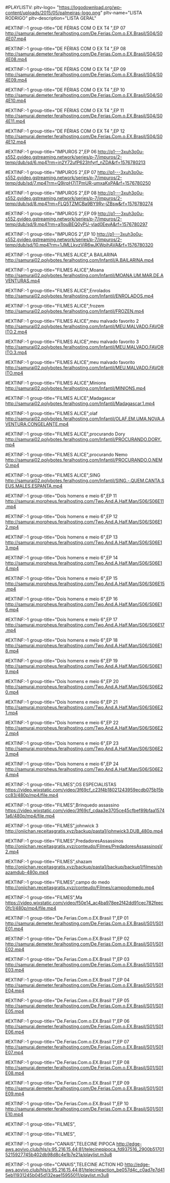 #PLAYLISTV: pltv-logo= "https://logodownload.org/wp-content/uploads/2015/05/palmeiras-logo.png" pltv-name="LISTA RODRIGO" pltv-description="LISTA GERAL" 


#EXTINF:-1 group-title="DE FÉRIAS COM O EX T4 ",EP 07
http://samurai.demeter.feralhosting.com/De.Ferias.Com.o.EX.Brasil/S04/S04E07.mp4

#EXTINF:-1 group-title="DE FÉRIAS COM O EX T4 ",EP 08
http://samurai.demeter.feralhosting.com/De.Ferias.Com.o.EX.Brasil/S04/S04E08.mp4

#EXTINF:-1 group-title="DE FÉRIAS COM O EX T4 ",EP 09
http://samurai.demeter.feralhosting.com/De.Ferias.Com.o.EX.Brasil/S04/S04E09.mp4

#EXTINF:-1 group-title="DE FÉRIAS COM O EX T4 ",EP 10
http://samurai.demeter.feralhosting.com/De.Ferias.Com.o.EX.Brasil/S04/S04E10.mp4

#EXTINF:-1 group-title="DE FÉRIAS COM O EX T4 ",EP 11
http://samurai.demeter.feralhosting.com/De.Ferias.Com.o.EX.Brasil/S04/S04E11.mp4

#EXTINF:-1 group-title="DE FÉRIAS COM O EX T4 ",EP 12
http://samurai.demeter.feralhosting.com/De.Ferias.Com.o.EX.Brasil/S04/S04E12.mp4


#EXTINF:-1 group-title="IMPUROS 2",EP 06
http://p1---3xuh3o0u-s552.gvideo.gstreaming.network/series/p-7/impuros/2-temp/dub/sd/6.mp4?rm=in2Y72ufP623hfyrf_nZDA&rf=1576780213

#EXTINF:-1 group-title="IMPUROS 2",EP 07
http://p1---3xuh3o0u-s552.gvideo.gstreaming.network/series/p-7/impuros/2-temp/dub/sd/7.mp4?rm=Q9irpH7iTPmUR-umxaKxPA&rf=1576780250

#EXTINF:-1 group-title="IMPUROS 2",EP 08
http://p1---3xuh3o0u-s552.gvideo.gstreaming.network/series/p-7/impuros/2-temp/dub/sd/8.mp4?rm=FLQ5TZMCBa9BY9Rv-jZBsw&rf=1576780274

#EXTINF:-1 group-title="IMPUROS 2",EP 09
http://p1---3xuh3o0u-s552.gvideo.gstreaming.network/series/p-7/impuros/2-temp/dub/sd/9.mp4?rm=a1IouBEQ0yPU-ylad0EevA&rf=1576780297

#EXTINF:-1 group-title="IMPUROS 2",EP 10
http://p1---3xuh3o0u-s552.gvideo.gstreaming.network/series/p-7/impuros/2-temp/dub/sd/10.mp4?rm=1JMLLkvzVjR6wJKWpihAVA&rf=1576780320

#EXTINF:-1 group-title="FILMES ALICE",A BAILARINA
http://samurai02.polybotes.feralhosting.com/Infantil/A.BAILARINA.mp4

#EXTINF:-1 group-title="FILMES ALICE",Moana
http://samurai02.polybotes.feralhosting.com/Infantil/MOANA.UM.MAR.DE.AVENTURAS.mp4

#EXTINF:-1 group-title="FILMES ALICE",Enrolados
http://samurai02.polybotes.feralhosting.com/Infantil/ENROLADOS.mp4

#EXTINF:-1 group-title="FILMES ALICE",frozem
http://samurai02.polybotes.feralhosting.com/Infantil/FROZEN.mp4

#EXTINF:-1 group-title="FILMES ALICE",meu malvado favorito 2
http://samurai02.polybotes.feralhosting.com/Infantil/MEU.MALVADO.FAVORITO.2.mp4

#EXTINF:-1 group-title="FILMES ALICE",meu malvado favorito 3
http://samurai02.polybotes.feralhosting.com/Infantil/MEU.MALVADO.FAVORITO.3.mp4

#EXTINF:-1 group-title="FILMES ALICE",meu malvado favorito
http://samurai02.polybotes.feralhosting.com/Infantil/MEU.MALVADO.FAVORITO.mp4

#EXTINF:-1 group-title="FILMES ALICE",Minions
http://samurai02.polybotes.feralhosting.com/Infantil/MINIONS.mp4

#EXTINF:-1 group-title="FILMES ALICE",Madagascar
http://samurai02.polybotes.feralhosting.com/Infantil/Madagascar.1.mp4

#EXTINF:-1 group-title="FILMES ALICE",olaf
http://samurai02.polybotes.feralhosting.com/Infantil/OLAF.EM.UMA.NOVA.AVENTURA.CONGELANTE.mp4

#EXTINF:-1 group-title="FILMES ALICE",procurando Dory
http://samurai02.polybotes.feralhosting.com/Infantil/PROCURANDO.DORY.mp4

#EXTINF:-1 group-title="FILMES ALICE",procurando Nemo
http://samurai02.polybotes.feralhosting.com/Infantil/PROCURANDO.O.NEMO.mp4

#EXTINF:-1 group-title="FILMES ALICE",SING
http://samurai02.polybotes.feralhosting.com/Infantil/SING.-.QUEM.CANTA.SEUS.MALES.ESPANTA.mp4


#EXTINF:-1 group-title="Dois homens e meio 6",EP 11
http://samurai.morpheus.feralhosting.com/Two.And.A.Half.Man/S06/S06E11.mp4

#EXTINF:-1 group-title="Dois homens e meio 6",EP 12
http://samurai.morpheus.feralhosting.com/Two.And.A.Half.Man/S06/S06E12.mp4

#EXTINF:-1 group-title="Dois homens e meio 6",EP 13
http://samurai.morpheus.feralhosting.com/Two.And.A.Half.Man/S06/S06E13.mp4

#EXTINF:-1 group-title="Dois homens e meio 6",EP 14
http://samurai.morpheus.feralhosting.com/Two.And.A.Half.Man/S06/S06E14.mp4

#EXTINF:-1 group-title="Dois homens e meio 6",EP 15
http://samurai.morpheus.feralhosting.com/Two.And.A.Half.Man/S06/S06E15.mp4

#EXTINF:-1 group-title="Dois homens e meio 6",EP 16
http://samurai.morpheus.feralhosting.com/Two.And.A.Half.Man/S06/S06E16.mp4

#EXTINF:-1 group-title="Dois homens e meio 6",EP 17
http://samurai.morpheus.feralhosting.com/Two.And.A.Half.Man/S06/S06E17.mp4

#EXTINF:-1 group-title="Dois homens e meio 6",EP 18
http://samurai.morpheus.feralhosting.com/Two.And.A.Half.Man/S06/S06E18.mp4

#EXTINF:-1 group-title="Dois homens e meio 6",EP 19
http://samurai.morpheus.feralhosting.com/Two.And.A.Half.Man/S06/S06E19.mp4

#EXTINF:-1 group-title="Dois homens e meio 6",EP 20
http://samurai.morpheus.feralhosting.com/Two.And.A.Half.Man/S06/S06E20.mp4

#EXTINF:-1 group-title="Dois homens e meio 6",EP 21
http://samurai.morpheus.feralhosting.com/Two.And.A.Half.Man/S06/S06E21.mp4

#EXTINF:-1 group-title="Dois homens e meio 6",EP 22
http://samurai.morpheus.feralhosting.com/Two.And.A.Half.Man/S06/S06E22.mp4

#EXTINF:-1 group-title="Dois homens e meio 6",EP 23
http://samurai.morpheus.feralhosting.com/Two.And.A.Half.Man/S06/S06E23.mp4

#EXTINF:-1 group-title="Dois homens e meio 6",EP 24
http://samurai.morpheus.feralhosting.com/Two.And.A.Half.Man/S06/S06E24.mp4


#EXTINF:-1 group-title="FILMES",OS ESPECIALISTAS
https://video.wixstatic.com/video/3f69cf_c23f4b18021243959ecdb075b15bcc83/480p/mp4/file.mp4

#EXTINF:-1 group-title="FILMES",Brinquedo assassino
https://video.wixstatic.com/video/3f69cf_cdaa3e3705ce45cfbef89bfaa15741a6/480p/mp4/file.mp4

#EXTINF:-1 group-title="FILMES",johnwick 3
http://oniichan.receitasgratis.xyz/backup/pasta1/johnwick3.DUB_480p.mp4

#EXTINF:-1 group-title="FILMES",PredadoresAssassinos
http://oniichan.receitasgratis.xyz/conteudo/Filmes/PredadoresAssassinosV2.mp4

#EXTINF:-1 group-title="FILMES",shazam
http://oniichan.receitasgratis.xyz/backup/pasta1/backup/backup1/filmes/shazamdub-480p.mp4

#EXTINF:-1 group-title="FILMES",campo do medo
http://oniichan.receitasgratis.xyz/conteudo/Filmes/campodomedo.mp4

#EXTINF:-1 group-title="FILMES",Ma
https://video.wixstatic.com/video/f50e14_ac4ba978ee2f42dd91cec782feec0fc1/480p/mp4/file.mp4

#EXTINF:-1 group-title="De.Ferias.Com.o.EX.Brasil 1",EP 01
http://samurai.demeter.feralhosting.com/De.Ferias.Com.o.EX.Brasil/S01/S01E01.mp4

#EXTINF:-1 group-title="De.Ferias.Com.o.EX.Brasil 1",EP 02
http://samurai.demeter.feralhosting.com/De.Ferias.Com.o.EX.Brasil/S01/S01E02.mp4

#EXTINF:-1 group-title="De.Ferias.Com.o.EX.Brasil 1",EP 03
http://samurai.demeter.feralhosting.com/De.Ferias.Com.o.EX.Brasil/S01/S01E03.mp4

#EXTINF:-1 group-title="De.Ferias.Com.o.EX.Brasil 1",EP 04
http://samurai.demeter.feralhosting.com/De.Ferias.Com.o.EX.Brasil/S01/S01E04.mp4

#EXTINF:-1 group-title="De.Ferias.Com.o.EX.Brasil 1",EP 05
http://samurai.demeter.feralhosting.com/De.Ferias.Com.o.EX.Brasil/S01/S01E05.mp4

#EXTINF:-1 group-title="De.Ferias.Com.o.EX.Brasil 1",EP 06
http://samurai.demeter.feralhosting.com/De.Ferias.Com.o.EX.Brasil/S01/S01E06.mp4

#EXTINF:-1 group-title="De.Ferias.Com.o.EX.Brasil 1",EP 07
http://samurai.demeter.feralhosting.com/De.Ferias.Com.o.EX.Brasil/S01/S01E07.mp4

#EXTINF:-1 group-title="De.Ferias.Com.o.EX.Brasil 1",EP 08
http://samurai.demeter.feralhosting.com/De.Ferias.Com.o.EX.Brasil/S01/S01E08.mp4

#EXTINF:-1 group-title="De.Ferias.Com.o.EX.Brasil 1",EP 09
http://samurai.demeter.feralhosting.com/De.Ferias.Com.o.EX.Brasil/S01/S01E09.mp4

#EXTINF:-1 group-title="De.Ferias.Com.o.EX.Brasil 1",EP 10
http://samurai.demeter.feralhosting.com/De.Ferias.Com.o.EX.Brasil/S01/S01E10.mp4

#EXTINF:-1 group-title="FILMES",

#EXTINF:-1 group-title="FILMES",

#EXTINF:-1 group-title="CANAIS",TELECINE PIPOCA
http://edge-aws.aovivo.club/hls/s:95.216.15.44:81/telecinepipoca_fd937516_2900b517015215927745b402db98d8c4e1b7e21a/playlist.m3u8

#EXTINF:-1 group-title="CANAIS",TELECINE ACTION HD
http://edge-aws.aovivo.club/hls/s:95.216.15.44:81/telecineaction_be057d4c_c0ad7e7d415eb11931245b045d132eae15955011/playlist.m3u8
